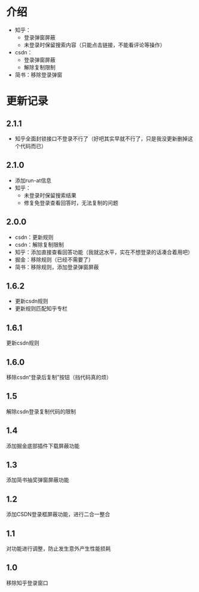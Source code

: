 # 介绍
  - 知乎：
    - 登录弹窗屏蔽
    - 未登录时保留搜索内容（只能点击链接，不能看评论等操作）
  - csdn：
    - 登录弹窗屏蔽
    - 解除复制限制
  - 简书：移除登录弹窗

# 更新记录

## 2.1.1
- 知乎全面封锁接口不登录不行了（好吧其实早就不行了，只是我没更新删掉这个代码而已）
## 2.1.0
- 添加run-at信息
- 知乎：
  - 未登录时保留搜索结果
  - 修复免登录查看回答时，无法复制的问题
## 2.0.0
- csdn：更新规则
- csdn：解除复制限制
- 知乎：添加直接查看回答功能（我就这水平，实在不想登录的话凑合着用吧）
- 掘金：移除规则（已经不需要了）
- 简书：移除规则，添加登录弹窗屏蔽
## 1.6.2
- 更新csdn规则
- 更新规则匹配知乎专栏
## 1.6.1
更新csdn规则
## 1.6.0 
移除csdn“登录后复制”按钮（挡代码真的烦）
## 1.5
解除csdn登录复制代码的限制
## 1.4
添加掘金底部插件下载屏蔽功能
## 1.3
添加简书抽奖弹窗屏蔽功能
## 1.2
添加CSDN登录框屏蔽功能，进行二合一整合
## 1.1
对功能进行调整，防止发生意外产生性能损耗
## 1.0
移除知乎登录窗口
